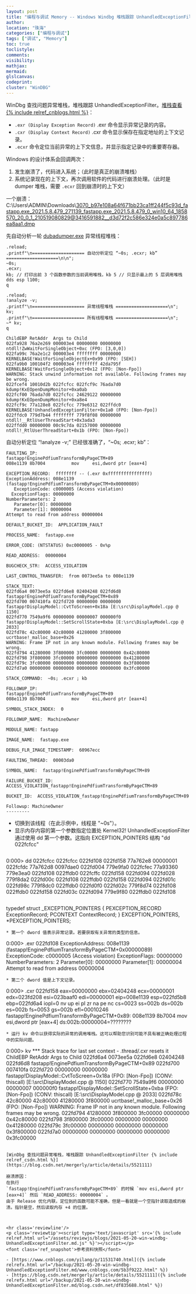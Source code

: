 ```yaml
---
layout: post
title: "编程与调试 Memory -- Windows Windbg 堆栈跟踪 UnhandledExceptionFilter"
author:
location: "珠海"
categories: ["编程与调试"]
tags: ["调试", "Memory"]
toc: true
toclistyle:
comments:
visibility:
mathjax:
mermaid:
glslcanvas:
codeprint:
cluster: "WinDBG"
---
```


WinDbg 查找问题异常堆栈，堆栈跟踪 UnhandledExceptionFilter。[堆栈查看 {% include relref_cnblogs.html %}](https://www.cnblogs.com/yilang/p/11531740.html)：

* `.exr (Display Exception Record)` .exr 命令显示异常记录的内容。
* `.cxr (Display Context Record)` .cxr 命令显示保存在指定地址的上下文记录。
* `.ecxr` 命令定位当前异常的上下文信息，并显示指定记录中的重要寄存器。

Windows 的设计体系会回调两次：
1. 发生崩溃了，代码进入系统；（此时是真正的崩溃堆栈）
2. 系统记录现在的上下文，再次调用软件的代码进行崩溃处理。（此时是 dumper 堆栈，需要 `.ecxr` 回到崩溃时的上下文）

一个崩溃：
C:\Users\ADMIN\Downloads\3070_b97e108a64f671bb23ca1ff244f5c93d_fastapp.exe_2021.5.8.479_271139_fastapp.exe_2021.5.8.479_0_win10_64_1858570_20_0_1_210519080829@3416591882__d3d72f2c586e324e0a5c897786ea8aa1.dmp

先自动分析一轮 [dubadumper.exe](https://sunocean.life/tools/) 异常线程堆栈：

```
.reload;
.printf"\n==================== 自动分析定位 “~0s; .ecxr; kb” ====================\n\n";
~0s;
.ecxr;
kb; // 打印出前 3 个函数参数的当前调用堆栈，kb 5 // 只显示最上的 5 层调用堆栈
dds esp l100;
q
```
```
.reload;
!analyze -v;
.printf"\n==================== 异常线程堆栈 ====================\n";
kv;
.printf"\n==================== 所有线程堆栈 ====================\n";
~* kv;
q
```

```
ChildEBP RetAddr  Args to Child
022fa928 76a2e269 000003e4 00000000 00000000 ntdll!ZwWaitForSingleObject+0xc (FPO: [3,0,0])
022fa99c 76a2e1c2 000003e4 ffffffff 00000000 KERNELBASE!WaitForSingleObjectEx+0x99 (FPO: [SEH])
022fa9b0 100104f2 000003e4 ffffffff 42da795f KERNELBASE!WaitForSingleObject+0x12 (FPO: [Non-Fpo])
WARNING: Stack unwind information not available. Following frames may be wrong.
022fcef4 10010d2b 022fcfcc 022fcf9c 76ada7d0 kdump!KxEOpenDumpMonitor+0xa0ab
022fcf00 76ada7d0 022fcfcc 24629122 00000000 kdump!KxEOpenDumpMonitor+0xa8e4
022fcf9c 77a128e8 022fcfcc 779e6312 022ffdc0 KERNELBASE!UnhandledExceptionFilter+0x1a0 (FPO: [Non-Fpo])
022ffdc0 779d7b44 ffffffff 779f8f08 00000000 ntdll!__RtlUserThreadStart+0x3ada3
022ffdd0 00000000 00c9c7da 02157000 00000000 ntdll!_RtlUserThreadStart+0x1b (FPO: [Non-Fpo])
```

自动分析定位 “!analyze -v;” 已经很准确了，“~0s; .ecxr; kb”：
```
FAULTING_IP:
fastapp!EnginePdfiumTransformByPageCTM+89
008e1139 8b7004          mov     esi,dword ptr [eax+4]

EXCEPTION_RECORD:  ffffffff -- (.exr 0xffffffffffffffff)
ExceptionAddress: 008e1139 (fastapp!EnginePdfiumTransformByPageCTM+0x00000089)
   ExceptionCode: c0000005 (Access violation)
  ExceptionFlags: 00000000
NumberParameters: 2
   Parameter[0]: 00000000
   Parameter[1]: 00000004
Attempt to read from address 00000004

DEFAULT_BUCKET_ID:  APPLICATION_FAULT

PROCESS_NAME:  fastapp.exe

ERROR_CODE: (NTSTATUS) 0xc0000005 - 0x%p

READ_ADDRESS:  00000004

BUGCHECK_STR:  ACCESS_VIOLATION

LAST_CONTROL_TRANSFER:  from 0073ee5a to 008e1139

STACK_TEXT:
022fd6a4 0073ee5a 022fd6e8 02404248 022fd6d8 fastapp!EnginePdfiumTransformByPageCTM+0x89
022fd700 007410fa 022fd720 00000000 00000000 fastapp!DisplayModel::CvtToScreen+0x18a [E:\src\DisplayModel.cpp @ 1150]
022fd770 7549a9f6 00000000 00000007 000000f0 fastapp!DisplayModel::SetScrollState+0xba [E:\src\DisplayModel.cpp @ 2033]
022fd78c 42c80000 42c80000 41280000 3f800000 ucrtbase!_malloc_base+0x26
WARNING: Frame IP not in any known module. Following frames may be wrong.
022fd794 41280000 3f800000 3fc00000 00000000 0x42c80000
022fd798 3f800000 3fc00000 00000000 00000000 0x41280000
022fd79c 3fc00000 00000000 00000000 00000000 0x3f800000
022fd7a0 00000000 00000000 00000000 00000000 0x3fc00000

STACK_COMMAND:  ~0s; .ecxr ; kb

FOLLOWUP_IP:
fastapp!EnginePdfiumTransformByPageCTM+89
008e1139 8b7004          mov     esi,dword ptr [eax+4]

SYMBOL_STACK_INDEX:  0

FOLLOWUP_NAME:  MachineOwner

MODULE_NAME: fastapp

IMAGE_NAME:  fastapp.exe

DEBUG_FLR_IMAGE_TIMESTAMP:  60967ecc

FAULTING_THREAD:  00003da0

SYMBOL_NAME:  fastapp!EnginePdfiumTransformByPageCTM+89

FAILURE_BUCKET_ID:  ACCESS_VIOLATION_fastapp!EnginePdfiumTransformByPageCTM+89

BUCKET_ID:  ACCESS_VIOLATION_fastapp!EnginePdfiumTransformByPageCTM+89

Followup: MachineOwner
---------
```

* 切换到该线程（在此示例中，线程是 "~0s"）。
* 显示内存内容的第一个参数指定位置处 Kernel32! UnhandledExceptionFilter 通过使用 dd 第一个参数。这指向 EXCEPTION_POINTERS 结构 "dd 022fcfcc"
  ```
0:000> dd 022fcfcc
022fcfcc  022fd108 022fd158 77a762e8 00000001
022fcfdc  77a762d8 0097dae0 022fd004 779e9fa0
022fcfec  77a93360 779e3ea0 022fd108 022ffdb0
022fcffc  022fd158 022fd094 022fd028 779f8da2
022fd00c  022fd108 022ffdb0 022fd158 022fd094
022fd01c  022fd98c 779f8dc0 022ffdb0 022fd0f0
022fd02c  779f8d74 022fd108 022ffdb0 022fd158
022fd03c  022fd094 779e9f80 022ffdb0 022fd108
```
  ```
typedef struct _EXCEPTION_POINTERS {
  PEXCEPTION_RECORD ExceptionRecord;
  PCONTEXT          ContextRecord;
} EXCEPTION_POINTERS, *PEXCEPTION_POINTERS;
```
* 第一个 dword 值表示异常记录。若要获取有关异常的类型的信息。
  ```
0:000> .exr 022fd108
ExceptionAddress: 008e1139 (fastapp!EnginePdfiumTransformByPageCTM+0x00000089)
   ExceptionCode: c0000005 (Access violation)
  ExceptionFlags: 00000000
NumberParameters: 2
   Parameter[0]: 00000000
   Parameter[1]: 00000004
Attempt to read from address 00000004
```
* 第二个 dword 值是上下文记录。
  ```
0:000> .cxr 022fd158
eax=00000000 ebx=02404248 ecx=00000001 edx=023fd208 esi=023baaf0 edi=00000001
eip=008e1139 esp=022fd5b8 ebp=022fd6a4 iopl=0         nv up ei pl zr na pe nc
cs=0023  ss=002b  ds=002b  es=002b  fs=0053  gs=002b             efl=00010246
fastapp!EnginePdfiumTransformByPageCTM+0x89:
008e1139 8b7004          mov     esi,dword ptr [eax+4] ds:002b:00000004=????????
```
* 运行 kv 命令以获得实际的异常的调用堆栈。这可以帮助您识别可能不具有被正确处理过程中的实际问题。
  ```
0:000> kv
  *** Stack trace for last set context - .thread/.cxr resets it
ChildEBP RetAddr  Args to Child
022fd6a4 0073ee5a 022fd6e8 02404248 022fd6d8 fastapp!EnginePdfiumTransformByPageCTM+0x89
022fd700 007410fa 022fd720 00000000 00000000 fastapp!DisplayModel::CvtToScreen+0x18a (FPO: [Non-Fpo]) (CONV: thiscall) [E:\src\DisplayModel.cpp @ 1150]
022fd770 7549a9f6 00000000 00000007 000000f0 fastapp!DisplayModel::SetScrollState+0xba (FPO: [Non-Fpo]) (CONV: thiscall) [E:\src\DisplayModel.cpp @ 2033]
022fd78c 42c80000 42c80000 41280000 3f800000 ucrtbase!_malloc_base+0x26 (FPO: [Non-Fpo])
WARNING: Frame IP not in any known module. Following frames may be wrong.
022fd794 41280000 3f800000 3fc00000 00000000 0x42c80000
022fd798 3f800000 3fc00000 00000000 00000000 0x41280000
022fd79c 3fc00000 00000000 00000000 00000000 0x3f800000
022fd7a0 00000000 00000000 00000000 00000000 0x3fc00000
```

[WinDbg 查找问题异常堆栈，堆栈跟踪 UnhandledExceptionFilter {% include relref_csdn.html %}](https://blog.csdn.net/mergerly/article/details/5521111)

崩溃原因：
在执行
`fastapp!EnginePdfiumTransformByPageCTM+89` 的时候 `mov esi,dword ptr [eax+4]` 然后 `READ_ADDRESS: 00000004` 。
由于 Release 优化内联，定位到的函数可能不准确，但是一看就是一个空指针读取造成的崩溃。指针是空，然后读取内存 +4 的位置。



<hr class='reviewline'/>
<p class='reviewtip'><script type='text/javascript' src='{% include relref.html url="/assets/reviewjs/blogs/2021-05-20-win-windbg-UnhandledExceptionFilter.md.js" %}'></script></p>
<font class='ref_snapshot'>参考资料快照</font>

- [https://www.cnblogs.com/yilang/p/11531740.html]({% include relrefx.html url="/backup/2021-05-20-win-windbg-UnhandledExceptionFilter.md/www.cnblogs.com/5b3f9222.html" %})
- [https://blog.csdn.net/mergerly/article/details/5521111]({% include relrefx.html url="/backup/2021-05-20-win-windbg-UnhandledExceptionFilter.md/blog.csdn.net/df835688.html" %})
